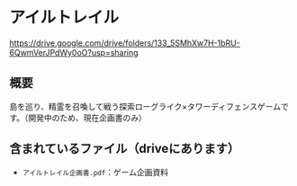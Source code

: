 # アイルトレイル
https://drive.google.com/drive/folders/133_5SMhXw7H-1bRU-6QwmVerJPdWy0oO?usp=sharing
## 概要
島を巡り、精霊を召喚して戦う探索ローグライク×タワーディフェンスゲームです。（開発中のため、現在企画書のみ）

## 含まれているファイル（driveにあります）
- `アイルトレイル企画書.pdf`：ゲーム企画資料

